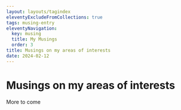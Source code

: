 ```yaml
---
layout: layouts/tagindex
eleventyExcludeFromCollections: true
tags: musing-entry
eleventyNavigation:
  key: musing
  title: My Musings
  order: 3
title: Musings on my areas of interests
date: 2024-02-12
---
```

# Musings on my areas of interests

More to come